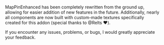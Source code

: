 MapPinEnhanced has been completely rewritten from the ground up, allowing for easier addition of new features in the future. Additionally, nearly all components are now built with custom-made textures specifically created for this addon (special thanks to @Relts ❤️).

If you encounter any issues, problems, or bugs, I would greatly appreciate your feedback.
